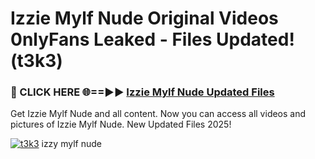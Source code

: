 # Izzie Mylf Nude Original Videos 0nlyFans Leaked - Files Updated! (t3k3)

<h3>🔴 CLICK HERE 🌐==►► <a href="https://tinyurl.com/yc6ubb5a" rel="nofollow">Izzie Mylf Nude Updated Files</a></h3>

Get Izzie Mylf Nude and all content. Now you can access all videos and pictures of Izzie Mylf Nude. New Updated Files 2025!

[![t3k3](https://i.imgur.com/7eu0CRL.gif)](https://tinyurl.com/yc6ubb5a)
izzy mylf nude